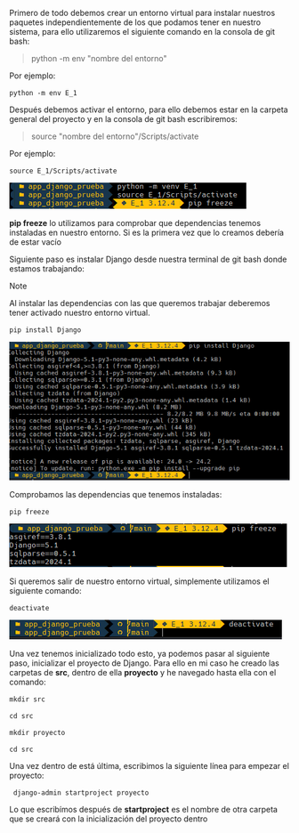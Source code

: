 Primero de todo debemos crear un entorno virtual para instalar nuestros paquetes independientemente de los que podamos tener en nuestro sistema, para ello utilizaremos el siguiente comando en la consola de git bash:

> python -m env "nombre del entorno" 

Por ejemplo: 

<pre><code>python -m env E_1</code></pre>

Después debemos activar el entorno, para ello debemos estar en la carpeta general del proyecto y en la consola de git bash escribiremos:

>source "nombre del entorno"/Scripts/activate 

Por ejemplo: 

<pre><code>source E_1/Scripts/activate</code></pre>

![(https://github.com/Sergiochueco/app_Django_prueba/blob/main/assets/create_activate_VE.PNG)](https://github.com/Sergiochueco/app_Django_prueba/blob/main/assets/create_activate_ve.png)

**pip freeze** lo utilizamos para comprobar que dependencias tenemos instaladas en nuestro entorno. Si es la primera vez que lo creamos debería de estar vacío

Siguiente paso es instalar Django desde nuestra terminal de git bash donde estamos trabajando:

>[!NOTE]
> Al instalar las dependencias con las que queremos trabajar deberemos tener activado nuestro entorno virtual.

<pre><code>pip install Django</code></pre>

![(https://github.com/Sergiochueco/app_Django_prueba/blob/main/assets/create_activate_VE.PNG)](https://github.com/Sergiochueco/app_Django_prueba/blob/main/assets/install_Django.PNG)

Comprobamos las dependencias que tenemos instaladas:

<pre><code>pip freeze</code></pre>

![(https://github.com/Sergiochueco/app_Django_prueba/blob/main/assets/create_activate_VE.PNG)](https://github.com/Sergiochueco/app_Django_prueba/blob/main/assets/pip_freeze.PNG)


Si queremos salir de nuestro entorno virtual, simplemente utilizamos el siguiente comando:


<pre><code>deactivate</code></pre>

![(https://github.com/Sergiochueco/app_Django_prueba/blob/main/assets/create_activate_VE.PNG)](https://github.com/Sergiochueco/app_Django_prueba/blob/main/assets/deactivate.PNG)



Una vez tenemos inicializado todo esto, ya podemos pasar al siguiente paso, inicializar el proyecto de Django. Para ello en mi caso he creado las carpetas de **src**, dentro de ella **proyecto** y he navegado hasta ella con el comando:

<pre><code>mkdir src</code></pre>
<pre><code>cd src</code></pre>
<pre><code>mkdir proyecto</code></pre>
<pre><code>cd src</code></pre>


Una vez dentro de está última, escribimos la siguiente línea para empezar el proyecto:

<pre><code> django-admin startproject proyecto </code></pre>

Lo que escribímos después de **startproject** es el nombre de otra carpeta que se creará con la inicialización del proyecto dentro

